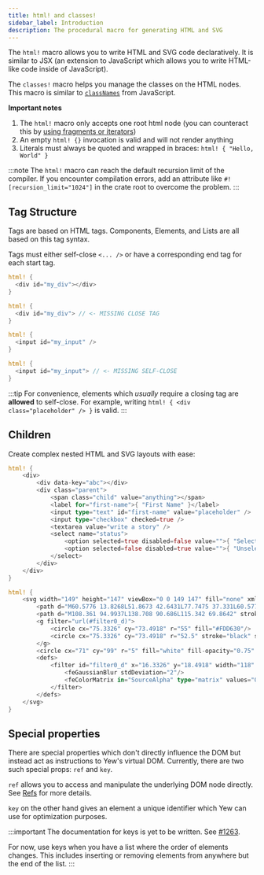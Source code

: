 ```yaml
---
title: html! and classes!
sidebar_label: Introduction
description: The procedural macro for generating HTML and SVG
---
```


The `html!` macro allows you to write HTML and SVG code declaratively. It is similar to JSX
\(an extension to JavaScript which allows you to write HTML-like code inside of JavaScript\).

The `classes!` macro helps you manage the classes on the HTML nodes. This macro is similar to
[`classNames`](https://www.npmjs.com/package/classnames) from JavaScript.

**Important notes**

1. The `html!` macro only accepts one root html node \(you can counteract this by
   [using fragments or iterators](html/lists.md)\)
2. An empty `html! {}` invocation is valid and will not render anything
3. Literals must always be quoted and wrapped in braces: `html! { "Hello, World" }`

:::note
The `html!` macro can reach the default recursion limit of the compiler. If you encounter compilation errors, add an attribute like `#![recursion_limit="1024"]` in the crate root to overcome the problem.
:::

## Tag Structure

Tags are based on HTML tags. Components, Elements, and Lists are all based on this tag syntax.

Tags must either self-close `<... />` or have a corresponding end tag for each start tag.

<!--DOCUSAURUS_CODE_TABS-->
<!--Open - Close-->

```rust
html! {
  <div id="my_div"></div>
}
```

<!--Invalid-->

```rust
html! {
  <div id="my_div"> // <- MISSING CLOSE TAG
}
```

<!--Self-closing-->

```rust
html! {
  <input id="my_input" />
}
```

<!--Invalid-->

```rust
html! {
  <input id="my_input"> // <- MISSING SELF-CLOSE
}
```

<!--END_DOCUSAURUS_CODE_TABS-->

:::tip
For convenience, elements which _usually_ require a closing tag are **allowed** to self-close. For example, writing `html! { <div class="placeholder" /> }` is valid.
:::

## Children

Create complex nested HTML and SVG layouts with ease:

<!--DOCUSAURUS_CODE_TABS-->
<!--HTML-->

```rust
html! {
    <div>
        <div data-key="abc"></div>
        <div class="parent">
            <span class="child" value="anything"></span>
            <label for="first-name">{ "First Name" }</label>
            <input type="text" id="first-name" value="placeholder" />
            <input type="checkbox" checked=true />
            <textarea value="write a story" />
            <select name="status">
                <option selected=true disabled=false value="">{ "Selected" }</option>
                <option selected=false disabled=true value="">{ "Unselected" }</option>
            </select>
        </div>
    </div>
}
```

<!--SVG-->

```rust
html! {
    <svg width="149" height="147" viewBox="0 0 149 147" fill="none" xmlns="http://www.w3.org/2000/svg">
        <path d="M60.5776 13.8268L51.8673 42.6431L77.7475 37.331L60.5776 13.8268Z" fill="#DEB819"/>
        <path d="M108.361 94.9937L138.708 90.686L115.342 69.8642" stroke="black" stroke-width="4" stroke-linecap="round" stroke-linejoin="round"/>
        <g filter="url(#filter0_d)">
            <circle cx="75.3326" cy="73.4918" r="55" fill="#FDD630"/>
            <circle cx="75.3326" cy="73.4918" r="52.5" stroke="black" stroke-width="5"/>
        </g>
        <circle cx="71" cy="99" r="5" fill="white" fill-opacity="0.75" stroke="black" stroke-width="3"/>
        <defs>
            <filter id="filter0_d" x="16.3326" y="18.4918" width="118" height="118" filterUnits="userSpaceOnUse" color-interpolation-filters="sRGB">
                <feGaussianBlur stdDeviation="2"/>
                <feColorMatrix in="SourceAlpha" type="matrix" values="0 0 0 0 0 0 0 0 0 0 0 0 0 0 0 0 0 0 127 0"/>
            </filter>
        </defs>
    </svg>
}
```

<!--END_DOCUSAURUS_CODE_TABS-->

## Special properties

There are special properties which don't directly influence the DOM but instead act as instructions to Yew's virtual DOM.
Currently, there are two such special props: `ref` and `key`.

`ref` allows you to access and manipulate the underlying DOM node directly. See [Refs](components/refs) for more details.

`key` on the other hand gives an element a unique identifier which Yew can use for optimization purposes.

:::important
The documentation for keys is yet to be written. See [#1263](https://github.com/yewstack/yew/issues/1263).

For now, use keys when you have a list where the order of elements changes. This includes inserting or removing elements from anywhere but the end of the list.
:::
